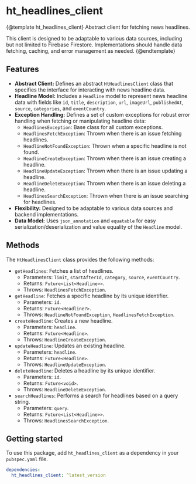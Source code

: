 # ht_headlines_client

{@template ht_headlines_client}
Abstract client for fetching news headlines.

This client is designed to be adaptable to various data sources,
including but not limited to Firebase Firestore. Implementations
should handle data fetching, caching, and error management as needed.
{@endtemplate}
## Features

* **Abstract Client:** Defines an abstract `HtHeadlinesClient` class that specifies the interface for interacting with news headline data.
* **Headline Model:** Includes a `Headline` model to represent news headline data with fields like `id`, `title`, `description`, `url`, `imageUrl`, `publishedAt`, `source`, `categories`, and `eventCountry`.
* **Exception Handling:** Defines a set of custom exceptions for robust error handling when fetching or manipulating headline data:
    *   `HeadlinesException`: Base class for all custom exceptions.
    *   `HeadlinesFetchException`: Thrown when there is an issue fetching headlines.
    *   `HeadlineNotFoundException`: Thrown when a specific headline is not found.
    *   `HeadlineCreateException`: Thrown when there is an issue creating a headline.
    *   `HeadlineUpdateException`: Thrown when there is an issue updating a headline.
    *   `HeadlineDeleteException`: Thrown when there is an issue deleting a headline.
    *   `HeadlinesSearchException`: Thrown when there is an issue searching for headlines.
* **Flexibility:** Designed to be adaptable to various data sources and backend implementations.
* **Data Model:** Uses `json_annotation` and `equatable` for easy serialization/deserialization and value equality of the `Headline` model.

## Methods

The `HtHeadlinesClient` class provides the following methods:

*   `getHeadlines`: Fetches a list of headlines.
    *   Parameters: `limit`, `startAfterId`, `category`, `source`, `eventCountry`.
    *   Returns: `Future<List<Headline>>`.
    *   Throws: `HeadlinesFetchException`.
*   `getHeadline`: Fetches a specific headline by its unique identifier.
    *   Parameters: `id`.
    *   Returns: `Future<Headline?>`.
    *   Throws: `HeadlineNotFoundException`, `HeadlinesFetchException`.
*   `createHeadline`: Creates a new headline.
    *    Parameters: `headline`.
    *    Returns: `Future<Headline>`.
    *    Throws: `HeadlineCreateException`.
*   `updateHeadline`: Updates an existing headline.
    *    Parameters: `headline`.
    *    Returns: `Future<Headline>`.
    *    Throws: `HeadlineUpdateException`.
*   `deleteHeadline`: Deletes a headline by its unique identifier.
    *    Parameters: `id`.
    *    Returns: `Future<void>`.
    *    Throws: `HeadlineDeleteException`.
*   `searchHeadlines`: Performs a search for headlines based on a query string.
    *    Parameters: `query`.
    *    Returns: `Future<List<Headline>>`.
    *    Throws: `HeadlinesSearchException`.

## Getting started

To use this package, add `ht_headlines_client` as a dependency in your `pubspec.yaml` file.

```yaml
dependencies:
  ht_headlines_client: ^latest_version
```
